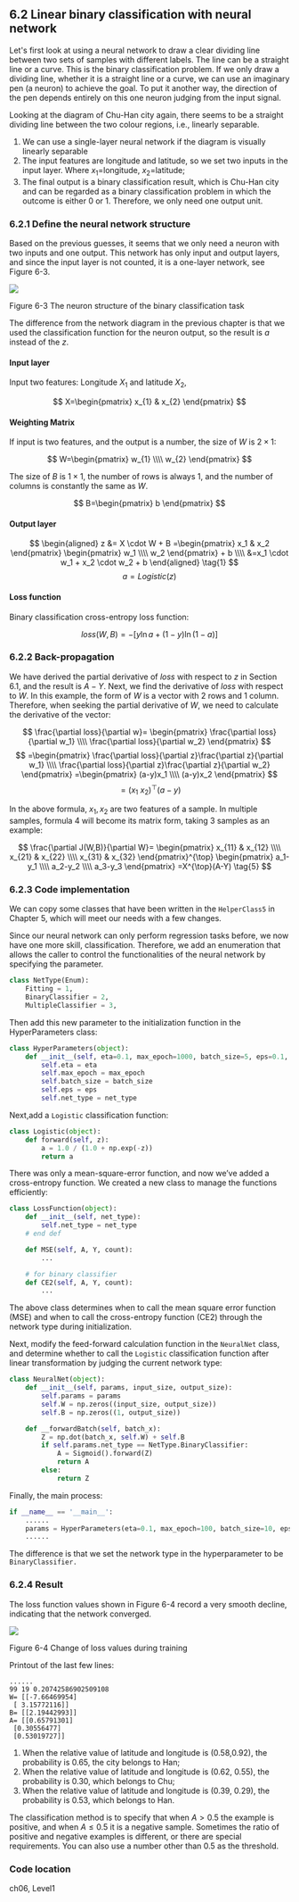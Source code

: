 <!--Copyright © Microsoft Corporation. All rights reserved.
  适用于[License](https://github.com/Microsoft/ai-edu/blob/master/LICENSE.md)版权许可-->
  
## 6.2 Linear binary classification with neural network

Let's first look at using a neural network to draw a clear dividing line between two sets of samples with different labels. The line can be a straight line or a curve. This is the binary classification problem. If we only draw a dividing line, whether it is a straight line or a curve, we can use an imaginary pen (a neuron) to achieve the goal. To put it another way, the direction of the pen depends entirely on this one neuron judging from the input signal.


Looking at the diagram of Chu-Han city again, there seems to be a straight dividing line between the two colour regions, i.e., linearly separable.

1. We can use a single-layer neural network if the diagram is visually linearly separable 
2. The input features are longitude and latitude, so we set two inputs in the input layer. Where $x_1=$longitude, $x_2=$latitude;
3. The final output is a binary classification result, which is Chu-Han city and can be regarded as a binary classification problem in which the outcome is either 0 or 1. Therefore, we only need one output unit.

### 6.2.1 Define the neural network structure

Based on the previous guesses, it seems that we only need a neuron with two inputs and one output. This network has only input and output layers, and since the input layer is not counted, it is a one-layer network, see Figure 6-3.

<img src="https://aiedugithub4a2.blob.core.windows.net/a2-images/Images/6/BinaryClassifierNN.png" ch="500" />

Figure 6-3 The neuron structure of the binary classification task

The difference from the network diagram in the previous chapter is that we used the classification function for the neuron output, so the result is $a$ instead of the $z$.

#### Input layer

Input two features: Longitude $X_1$ and latitude $X_2$,

$$
X=\begin{pmatrix}
x_{1} & x_{2}
\end{pmatrix}
$$

#### Weighting Matrix

If input is two features, and the output is a number, the size of $W$ is $2\times 1$:

$$
W=\begin{pmatrix}
w_{1} \\\\ w_{2}
\end{pmatrix}
$$

The size of $B$ is $1\times 1$, the number of rows is always 1, and the number of columns is constantly the same as $W$.

$$
B=\begin{pmatrix}
b
\end{pmatrix}
$$

#### Output layer

$$
\begin{aligned}    
z &= X \cdot W + B
=\begin{pmatrix}
    x_1 & x_2
\end{pmatrix}
\begin{pmatrix}
    w_1 \\\\ w_2
\end{pmatrix} + b \\\\
&=x_1 \cdot w_1 + x_2 \cdot w_2 + b 
\end{aligned}
\tag{1}
$$
$$a = Logistic(z) \tag{2}$$

#### Loss function

Binary classification cross-entropy loss function:

$$
loss(W,B) = -[y\ln a+(1-y)\ln(1-a)] \tag{3}
$$

### 6.2.2 Back-propagation

We have derived the partial derivative of $loss$ with respect to $z$ in Section 6.1, and the result is $A-Y$. Next, we find the derivative of $loss$ with respect to $W$. In this example, the form of $W$ is a vector with 2 rows and 1 column. Therefore, when seeking the partial derivative of $W$, we need to calculate the derivative of the vector:

$$
\frac{\partial loss}{\partial w}=
\begin{pmatrix}
    \frac{\partial loss}{\partial w_1} \\\\ 
    \frac{\partial loss}{\partial w_2}
\end{pmatrix}
$$
$$
=\begin{pmatrix}
 \frac{\partial loss}{\partial z}\frac{\partial z}{\partial w_1} \\\\
 \frac{\partial loss}{\partial z}\frac{\partial z}{\partial w_2}   
\end{pmatrix}
=\begin{pmatrix}
    (a-y)x_1 \\\\
    (a-y)x_2
\end{pmatrix}
$$
$$
=(x_1 \ x_2)^{\top} (a-y) \tag{4}
$$

In the above formula, $x_1,x_2$ are two features of a sample. In multiple samples, formula 4 will become its matrix form, taking 3 samples as an example:

$$
\frac{\partial J(W,B)}{\partial W}=
\begin{pmatrix}
    x_{11} & x_{12} \\\\
    x_{21} & x_{22} \\\\
    x_{31} & x_{32} 
\end{pmatrix}^{\top}
\begin{pmatrix}
    a_1-y_1 \\\\
    a_2-y_2 \\\\
    a_3-y_3 
\end{pmatrix}
=X^{\top}(A-Y) \tag{5}
$$

### 6.2.3 Code implementation

We can copy some classes that have been written in the `HelperClass5` in Chapter 5, which will meet our needs with a few changes.

Since our neural network can only perform regression tasks before, we now have one more skill, classification.  Therefore, we add an enumeration that allows the caller to control the functionalities of the neural network by specifying the parameter.

```Python
class NetType(Enum):
    Fitting = 1,
    BinaryClassifier = 2,
    MultipleClassifier = 3,
```

Then add this new parameter to the initialization function in the HyperParameters class:

```Python
class HyperParameters(object):
    def __init__(self, eta=0.1, max_epoch=1000, batch_size=5, eps=0.1, net_type=NetType.Fitting):
        self.eta = eta
        self.max_epoch = max_epoch
        self.batch_size = batch_size
        self.eps = eps
        self.net_type = net_type
```

Next,add a `Logistic` classification function:

```Python
class Logistic(object):
    def forward(self, z):
        a = 1.0 / (1.0 + np.exp(-z))
        return a
```

There was only a mean-square-error function, and now we’ve added a cross-entropy function. We created a new class to manage the functions efficiently:

```Python
class LossFunction(object):
    def __init__(self, net_type):
        self.net_type = net_type
    # end def

    def MSE(self, A, Y, count):
        ...

    # for binary classifier
    def CE2(self, A, Y, count):
        ...
```
The above class determines when to call the mean square error function (MSE) and when to call the cross-entropy function (CE2) through the network type during initialization.

Next, modify the feed-forward calculation function in the `NeuralNet` class, and determine whether to call the `Logistic` classification function after linear transformation by judging the current network type:

```Python
class NeuralNet(object):
    def __init__(self, params, input_size, output_size):
        self.params = params
        self.W = np.zeros((input_size, output_size))
        self.B = np.zeros((1, output_size))

    def __forwardBatch(self, batch_x):
        Z = np.dot(batch_x, self.W) + self.B
        if self.params.net_type == NetType.BinaryClassifier:
            A = Sigmoid().forward(Z)
            return A
        else:
            return Z
```

Finally, the main process: 

```Python
if __name__ == '__main__':
    ......
    params = HyperParameters(eta=0.1, max_epoch=100, batch_size=10, eps=1e-3, net_type=NetType.BinaryClassifier)
    ......
```

The difference is that we set the network type in the hyperparameter to be `BinaryClassifier.`


### 6.2.4 Result

The loss function values shown in Figure 6-4 record a very smooth decline, indicating that the network converged.

<img src="https://aiedugithub4a2.blob.core.windows.net/a2-images/Images/6/binary_loss.png" ch="500" />

Figure 6-4 Change of loss values during training

Printout of the last few lines:

```
......
99 19 0.20742586902509108
W= [[-7.66469954]
 [ 3.15772116]]
B= [[2.19442993]]
A= [[0.65791301]
 [0.30556477]
 [0.53019727]]
```

1. When the relative value of latitude and longitude is (0.58,0.92), the probability is 0.65, the city belongs to Han;
2. When the relative value of latitude and longitude is (0.62, 0.55), the probability is 0.30, which belongs to Chu;
3. When the relative value of latitude and longitude is (0.39, 0.29), the probability is 0.53, which belongs to Han.

The classification method is to specify that when $A>0.5$ the example is positive, and when $A\leq 0.5$ it is a negative sample. Sometimes the ratio of positive and negative examples is different, or there are special requirements. You can also use a number other than $0.5$ as the threshold.
   
### Code location

ch06, Level1
